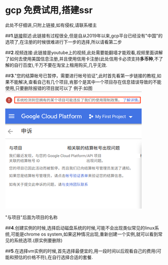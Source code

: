 # gcp 免费试用,搭建ssr


此处不仔细讲,只附上链接,如有侵权,请联系楼主

##**1**.[链接](https://www.wmsoho.com/google-cloud-platform-ssr-bbr-tutorial/)叙述:此链接有过程很全,但是自从2019年以来,gcp平台已经没有"中国"的选项了,在注册的时候很难进行下一步的选择,所以请看第二步

##**2**.视频连接:此链接是youtube上的视频,此处需要能翻墙才能观看,视频里面讲解了如何去使用美国信息注册,并且使用信用卡注册(此处信用卡必须支持**多币种**,不了解的自行百度),千万不要在淘宝上租用购买,几乎无效.

##**3**."您的结算帐号已暂停，需要进行帐号验证",此时首先看第一步链接的教程,如果不能解决,查看自己有几个项目,肯那个是其中一个项目存在信息错误导致的不能使用,只要删除报错的项目就可以了
例子:如图
![image_url](111111.png)

"与项目"后面为项目的名称

##**4**.创建实例的时候,选择启动磁盘系统的时候,可能不会出现类似常见的linux系统,可能是chrome os system,如果这种情况出现,重新创建一个实例,就可以看到常见的系统选项.(原实例要删除)

##**5**.在选择vm实例的时候,首先选择最便宜的,用一段时间以后观看自己的费用(可能和预估的价格不符),在自行选择合适的套餐.